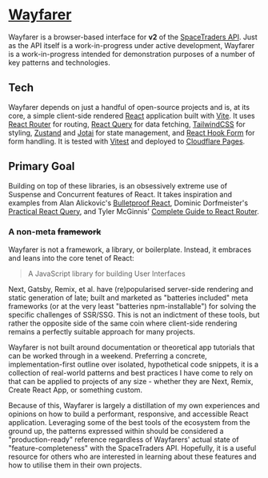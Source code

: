 # [Wayfarer](https://wayfarer.benweier.dev/)

Wayfarer is a browser-based interface for **v2** of the [SpaceTraders API](https://spacetraders.stoplight.io/docs/spacetraders). Just as the API itself is a work-in-progress under active development, Wayfarer is a work-in-progress intended for demonstration purposes of a number of key patterns and technologies.

## Tech

Wayfarer depends on just a handful of open-source projects and is, at its core, a simple client-side rendered [React](https://reactjs.org/) application built with [Vite](https://vitejs.dev/). It uses [React Router](https://reactrouter.com/) for routing, [React Query](https://tanstack.com/query) for data fetching, [TailwindCSS](https://tailwindcss.com/) for styling, [Zustand](https://docs.pmnd.rs/zustand) and [Jotai](https://jotai.org/) for state management, and [React Hook Form](https://react-hook-form.com/) for form handling. It is tested with [Vitest](https://vitest.dev/) and deployed to [Cloudflare Pages](https://pages.cloudflare.com/).

## Primary Goal

Building on top of these libraries, is an obsessively extreme use of Suspense and Concurrent features of React. It takes inspiration and examples from Alan Alickovic's [Bulletproof React](https://github.com/alan2207/bulletproof-react), Dominic Dorfmeister's [Practical React Query](https://tkdodo.eu/blog/practical-react-query), and Tyler McGinnis' [Complete Guide to React Router](https://ui.dev/react-router-tutorial).

### A non-meta ~~framework~~

Wayfarer is not a framework, a library, or boilerplate. Instead, it embraces and leans into the core tenet of React:

> A JavaScript library for building User Interfaces

Next, Gatsby, Remix, et al. have (re)popularised server-side rendering and static generation of late; built and marketed as "batteries included" meta frameworks (or at the very least "batteries npm-installable") for solving the specific challenges of SSR/SSG. This is not an indictment of these tools, but rather the opposite side of the same coin where client-side rendering remains a perfectly suitable approach for many projects.

Wayfarer is not built around documentation or theoretical app tutorials that can be worked through in a weekend. Preferring a concrete, implementation-first outline over isolated, hypothetical code snippets, it is a collection of real-world patterns and best practices I have come to rely on that can be applied to projects of any size - whether they are Next, Remix, Create React App, or something custom.

Because of this, Wayfarer is largely a distillation of my own experiences and opinions on how to build a performant, responsive, and accessible React application. Leveraging some of the best tools of the ecosystem from the ground up, the patterns expressed within should be considered a "production-ready" reference regardless of Wayfarers' actual state of "feature-completeness" with the SpaceTraders API. Hopefully, it is a useful resource for others who are interested in learning about these features and how to utilise them in their own projects.